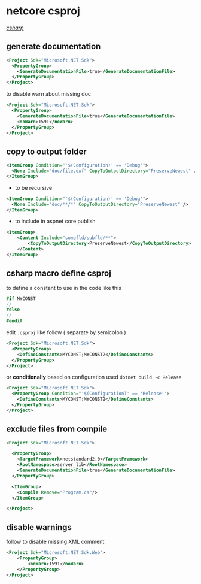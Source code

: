 # netcore csproj

*[csharp](../README.md#csharp)*

## generate documentation

```xml
<Project Sdk="Microsoft.NET.Sdk">
  <PropertyGroup>    
    <GenerateDocumentationFile>true</GenerateDocumentationFile>
  </PropertyGroup>
</Project>
```

to disable warn about missing doc

```xml
<Project Sdk="Microsoft.NET.Sdk">
  <PropertyGroup>    
    <GenerateDocumentationFile>true</GenerateDocumentationFile>
    <noWarn>1591</noWarn>
  </PropertyGroup>
</Project>
```

## copy to output folder

```xml
<ItemGroup Condition="'$(Configuration)' == 'Debug'">
  <None Include="doc/file.dxf" CopyToOutputDirectory="PreserveNewest" />
</ItemGroup>
```

- to be recursive

```xml
<ItemGroup Condition="'$(Configuration)' == 'Debug'">
  <None Include="doc/**/*" CopyToOutputDirectory="PreserveNewest" />
</ItemGroup>
```

- to include in aspnet core publish

```xml
<ItemGroup>
    <Content Include="somefld/subfld/**">
        <CopyToOutputDirectory>PreserveNewest</CopyToOutputDirectory>
    </Content>
</ItemGroup>
```

## csharp macro define csproj

to define a constant to use in the code like this

```csharp
#if MYCONST
//
#else
//
#endif
```

edit `.csproj` like follow ( separate by semicolon )


```xml
<Project Sdk="Microsoft.NET.Sdk">
  <PropertyGroup>
    <DefineConstants>MYCONST;MYCONST2</DefineConstants>  
  </PropertyGroup>
</Project>
```

or **conditionally** based on configuration used `dotnet build -c Release`

```xml
<Project Sdk="Microsoft.NET.Sdk">
  <PropertyGroup Condition="'$(Configuration)' == 'Release'">
    <DefineConstants>MYCONST;MYCONST2</DefineConstants>  
  </PropertyGroup>  
</Project>
```

## exclude files from compile

```xml
<Project Sdk="Microsoft.NET.Sdk">

  <PropertyGroup>
    <TargetFramework>netstandard2.0</TargetFramework>
    <RootNamespace>server_lib</RootNamespace>
    <GenerateDocumentationFile>true</GenerateDocumentationFile>    
  </PropertyGroup>

  <ItemGroup>
    <Compile Remove="Program.cs"/>
  </ItemGroup>

</Project>
```

## disable warnings

follow to disable missing XML comment

```xml
<Project Sdk="Microsoft.NET.Sdk.Web">
    <PropertyGroup>
        <noWarn>1591</noWarn>
    </PropertyGroup>
</Project>
```
